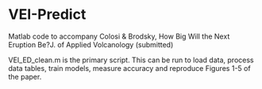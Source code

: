 # VEI-Predict
Matlab code to accompany Colosi & Brodsky, How Big Will the Next Eruption Be?J. of Applied Volcanology (submitted)

VEI_ED_clean.m is the primary script. This can be run to load data, process data tables, train models, measure accuracy and
reproduce Figures 1-5 of the paper.  
